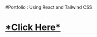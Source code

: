 #Portfolio : Using React and Tailwind CSS
<h1><a href="https://vaishnaviphirkojportfolio.netlify.app/">*Click Here*</a></h1>









